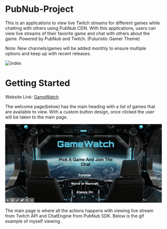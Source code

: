 # PubNub-Project

This is an applications to view live Twitch streams for different games while chatting with others using PubNub CDN. With this applications, users can view live streams of their favorite game and chat with others about the game. Powered by PubNub and Twitch. (Futuristic Gamer Theme)

Note: New channels/games will be added monthly to ensure multiple options and keep up with recent releases. 

![index](images/Screen1.png)

# Getting Started

Website Link: [GameWatch](https://mawais54013.github.io/PubNub-Project/)

The welcome page(below) has the main heading with a list of games that are available to view. With a custom button design, once clicked the user will be taken to the main page. 

![Homepage](images/gif1.gif)

The main page is where all the actions happens with viewing live stream from Twitch API and ChatEngine from PubNub SDK. Below is the gif example of myself viewing.

